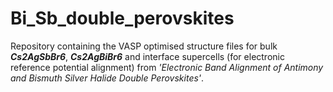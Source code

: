 # Bi_Sb_double_perovskites
Repository containing the VASP optimised structure files for bulk **_Cs2AgSbBr6_**, **_Cs2AgBiBr6_** and interface supercells (for electronic reference potential alignment) from _'Electronic Band Alignment of Antimony and Bismuth Silver Halide Double Perovskites'_.
